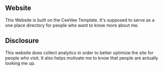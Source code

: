 ## Website
This Website is built on the CeeVee Template. It's supposed to serve as a one place directory for people who want to know more about me. 


## Disclosure
This website does collect analytics in order to better optimize the site for people who visit. It also helps motivate me to know that people are actually looking me up.

